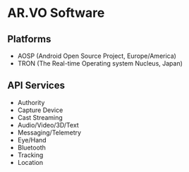 AR.VO Software
==============

Platforms
---------

* AOSP (Android Open Source Project, Europe/America)
* TRON (The Real-time Operating system Nucleus, Japan)

API Services
------------

* Authority
* Capture Device
* Cast Streaming
* Audio/Video/3D/Text
* Messaging/Telemetry
* Eye/Hand
* Bluetooth
* Tracking
* Location
